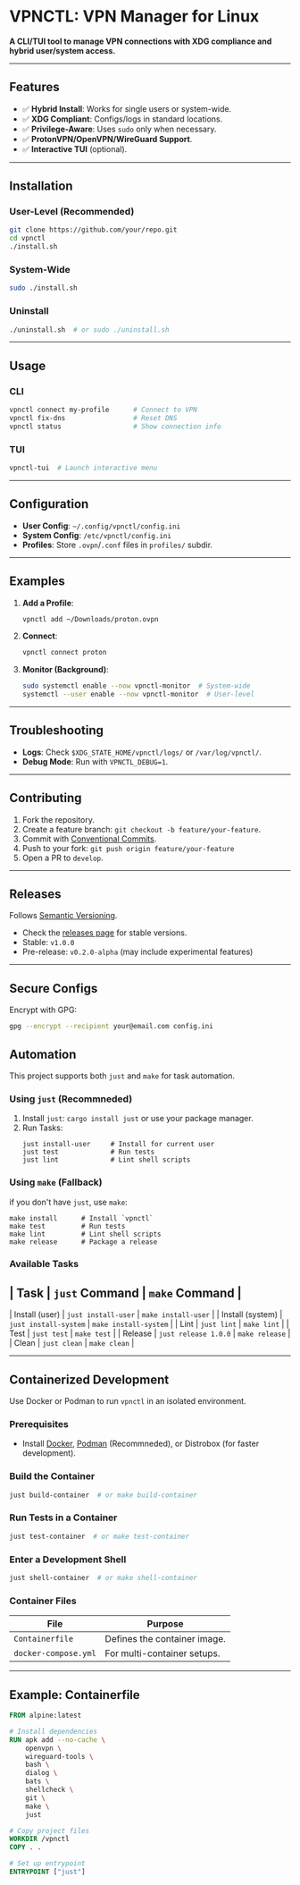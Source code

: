 # VPNCTL: VPN Manager for Linux

**A CLI/TUI tool to manage VPN connections with XDG compliance and hybrid user/system access.**

---

## **Features**
- ✅ **Hybrid Install**: Works for single users or system-wide.
- ✅ **XDG Compliant**: Configs/logs in standard locations.
- ✅ **Privilege-Aware**: Uses `sudo` only when necessary.
- ✅ **ProtonVPN/OpenVPN/WireGuard Support**.
- ✅ **Interactive TUI** (optional).

---

## **Installation**
### **User-Level (Recommended)**
```bash
git clone https://github.com/your/repo.git
cd vpnctl
./install.sh
```

### **System-Wide**
```bash
sudo ./install.sh
```

### **Uninstall**
```bash
./uninstall.sh  # or sudo ./uninstall.sh
```

---

## **Usage**
### **CLI**
```bash
vpnctl connect my-profile      # Connect to VPN
vpnctl fix-dns                 # Reset DNS
vpnctl status                  # Show connection info
```

### **TUI**
```bash
vpnctl-tui  # Launch interactive menu
```

---

## **Configuration**
- **User Config**: `~/.config/vpnctl/config.ini`
- **System Config**: `/etc/vpnctl/config.ini`
- **Profiles**: Store `.ovpn`/`.conf` files in `profiles/` subdir.

---

## **Examples**
1. **Add a Profile**:
   ```bash
   vpnctl add ~/Downloads/proton.ovpn
   ```
2. **Connect**:
   ```bash
   vpnctl connect proton
   ```
3. **Monitor (Background)**:
   ```bash
   sudo systemctl enable --now vpnctl-monitor  # System-wide
   systemctl --user enable --now vpnctl-monitor  # User-level
   ```

---

## **Troubleshooting**
- **Logs**: Check `$XDG_STATE_HOME/vpnctl/logs/` or `/var/log/vpnctl/`.
- **Debug Mode**: Run with `VPNCTL_DEBUG=1`.

---
## **Contributing**
1. Fork the repository.
2. Create a feature branch: `git checkout -b feature/your-feature`.
3. Commit with [Conventional Commits](https://www.conventionalcommits.org/).
4. Push to your fork: `git push origin feature/your-feature`
4. Open a PR to `develop`.

---
## **Releases**
Follows [Semantic Versioning](https://semver.org/).
- Check the [releases page](https://github.com/your/repo/releases) for stable versions.
- Stable: `v1.0.0`
- Pre-release: `v0.2.0-alpha` (may include experimental features)

---
## **Secure Configs**
Encrypt with GPG:
```bash
gpg --encrypt --recipient your@email.com config.ini
```

## Automation
This project supports both `just` and `make` for task automation.

### Using `just` (Recommneded)
1. Install `just`:
              `cargo install just` or use your package manager.
2. Run Tasks:
    ```
    just install-user     # Install for current user
    just test             # Run tests
    just lint             # Lint shell scripts
    ```

### Using `make` (Fallback)
if you don't have `just`, use `make`:
```
make install      # Install `vpnctl`
make test         # Run tests
make lint         # Lint shell scripts
make release      # Package a release
```

### Available Tasks
| Task             | `just` Command         | `make` Command        |
-----------------------------------------------------------------
| Install (user)   | `just install-user`    | `make install-user`   |
| Install (system) | `just install-system`  | `make install-system` |
| Lint             | `just lint`            | `make lint`           |
| Test             | `just test`            | `make test`           |
| Release          | `just release 1.0.0`   | `make release`        |
| Clean            | `just clean`           | `make clean`          |

---
## **Containerized Development**
Use Docker or Podman to run `vpnctl` in an isolated environment.

### **Prerequisites**
- Install [Docker](https://docs.docker.com/get-docker/), [Podman](https://podman.io/) (Recommneded), or Distrobox (for faster development).

### **Build the Container**
```bash
just build-container  # or make build-container
```

### **Run Tests in a Container**
```bash
just test-container  # or make test-container
```

### **Enter a Development Shell**
```bash
just shell-container  # or make shell-container
```

### **Container Files**
| File               | Purpose                          |
|--------------------|----------------------------------|
| `Containerfile`    | Defines the container image.     |
| `docker-compose.yml` | For multi-container setups.     |

---
## **Example: Containerfile**
```dockerfile
FROM alpine:latest

# Install dependencies
RUN apk add --no-cache \
    openvpn \
    wireguard-tools \
    bash \
    dialog \
    bats \
    shellcheck \
    git \
    make \
    just

# Copy project files
WORKDIR /vpnctl
COPY . .

# Set up entrypoint
ENTRYPOINT ["just"]
```
